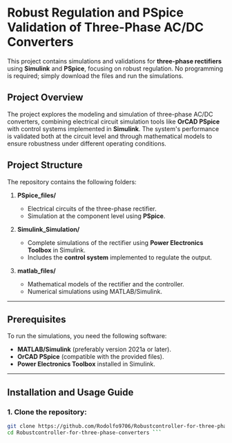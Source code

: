 # **Robust Regulation and PSpice Validation of Three-Phase AC/DC Converters**

This project contains simulations and validations for **three-phase rectifiers** using **Simulink** and **PSpice**, focusing on robust regulation. No programming is required; simply download the files and run the simulations.

## **Project Overview**  
The project explores the modeling and simulation of three-phase AC/DC converters, combining electrical circuit simulation tools like **OrCAD PSpice** with control systems implemented in **Simulink**. The system's performance is validated both at the circuit level and through mathematical models to ensure robustness under different operating conditions.

## **Project Structure**  
The repository contains the following folders:  

1. **PSpice_files/**  
   - Electrical circuits of the three-phase rectifier.
   - Simulation at the component level using **PSpice**.

2. **Simulink_Simulation/**  
   - Complete simulations of the rectifier using **Power Electronics Toolbox** in Simulink.
   - Includes the **control system** implemented to regulate the output.

3. **matlab_files/**  
   - Mathematical models of the rectifier and the controller.
   - Numerical simulations using MATLAB/Simulink.

---

## **Prerequisites**  
To run the simulations, you need the following software:  

- **MATLAB/Simulink** (preferably version 2021a or later).  
- **OrCAD PSpice** (compatible with the provided files).  
- **Power Electronics Toolbox** installed in Simulink.

---

## **Installation and Usage Guide**  

### 1. **Clone the repository:**
   ```bash
   git clone https://github.com/Rodolfo9706/Robustcontroller-for-three-phase-converters.git
   cd Robustcontroller-for-three-phase-converters ```




